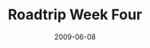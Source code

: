 ---
layout: media
category: media
title: "Roadtrip Week Four"
date: 2009-06-08
description: "Steven and David explore the cost involved in revolutionary activity."
video: "https://s3.amazonaws.com/crossroadsvideomessages/Roadtrip4.mp4"
video-poster: "https://www.crossroads.net/uploadedfiles/Roadtrip4-still.jpg"
---